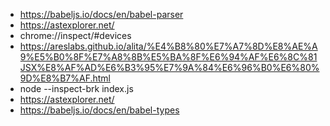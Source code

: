* https://babeljs.io/docs/en/babel-parser
* https://astexplorer.net/
* chrome://inspect/#devices
* https://areslabs.github.io/alita/%E4%B8%80%E7%A7%8D%E8%AE%A9%E5%B0%8F%E7%A8%8B%E5%BA%8F%E6%94%AF%E6%8C%81JSX%E8%AF%AD%E6%B3%95%E7%9A%84%E6%96%B0%E6%80%9D%E8%B7%AF.html
* node --inspect-brk index.js
* https://astexplorer.net/
* https://babeljs.io/docs/en/babel-types